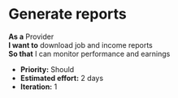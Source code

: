 # Generate reports

**As a** Provider  
**I want to** download job and income reports  
**So that** I can monitor performance and earnings

- **Priority:** Should  
- **Estimated effort:** 2 days  
- **Iteration:** 1
